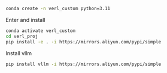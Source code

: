 

```bash
conda create -n verl_custom python=3.11
```

Enter and install

```bash
conda activate verl_custom
cd verl_proj
pip install -e . -i https://mirrors.aliyun.com/pypi/simple
```

Install vllm

```bash
pip install vllm -i https://mirrors.aliyun.com/pypi/simple
```